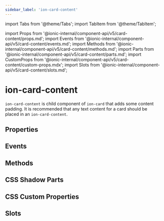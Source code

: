 ```yaml
---
sidebar_label: 'ion-card-content'
---
```


import Tabs from '@theme/Tabs';
import TabItem from '@theme/TabItem';

import Props from '@ionic-internal/component-api/v5/card-content/props.md';
import Events from '@ionic-internal/component-api/v5/card-content/events.md';
import Methods from '@ionic-internal/component-api/v5/card-content/methods.md';
import Parts from '@ionic-internal/component-api/v5/card-content/parts.md';
import CustomProps from '@ionic-internal/component-api/v5/card-content/custom-props.mdx';
import Slots from '@ionic-internal/component-api/v5/card-content/slots.md';

# ion-card-content

`ion-card-content` is child component of `ion-card` that adds some content padding.
It is recommended that any text content for a card should be placed in an `ion-card-content`.

## Properties

<Props />

## Events

<Events />

## Methods

<Methods />

## CSS Shadow Parts

<Parts />

## CSS Custom Properties

<CustomProps />

## Slots

<Slots />
